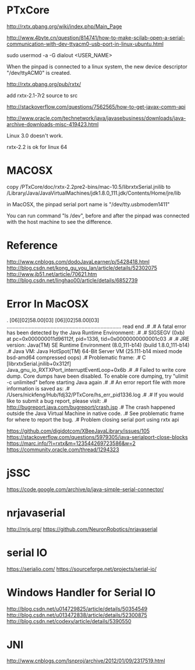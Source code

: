 # PTxCore

http://rxtx.qbang.org/wiki/index.php/Main_Page

http://www.4byte.cn/question/814741/how-to-make-scilab-open-a-serial-communication-with-dev-ttyacm0-usb-port-in-linux-ubuntu.html

sudo usermod -a -G dialout <USER_NAME>

When the pinpad is connected to a linux system, the new device descriptor "/dev/ttyACM0" is created.

http://rxtx.qbang.org/pub/rxtx/

add rxtx-2.1-7r2 source to src

http://stackoverflow.com/questions/7562565/how-to-get-javax-comm-api

http://www.oracle.com/technetwork/java/javasebusiness/downloads/java-archive-downloads-misc-419423.html

Linux 3.0 doesn't work.

rxtx-2.2 is ok for linux 64

# MACOSX

copy /PTxCore/doc/rxtx-2.2pre2-bins/mac-10.5/librxtxSerial.jnilib to /Library/Java/JavaVirtualMachines/jdk1.8.0_111.jdk/Contents/Home/jre/lib

in MacOSX, the pinpad serial port name is "/dev/tty.usbmodem1411"

You can run command "ls /dev", before and after the pinpad was connected with the host machine to see the difference.

# Reference

http://www.cnblogs.com/dodoJavaLearner/p/5428418.html
http://blog.csdn.net/kong_gu_you_lan/article/details/52302075
http://www.jb51.net/article/70621.htm
http://blog.csdn.net/linghao00/article/details/6852739


# Error In MacOSX

.
[06][02]58.00[03] [06][02]58.00[03] 
..............................................................................
read end
.#
.# A fatal error has been detected by the Java Runtime Environment:
.#
.#  SIGSEGV (0xb) at pc=0x000000011d96112f, pid=1336, tid=0x0000000000001c03
.#
.# JRE version: Java(TM) SE Runtime Environment (8.0_111-b14) (build 1.8.0_111-b14)
.# Java VM: Java HotSpot(TM) 64-Bit Server VM (25.111-b14 mixed mode bsd-amd64 compressed oops)
.# Problematic frame:
.# C  [librxtxSerial.jnilib+0x312f]  Java_gnu_io_RXTXPort_interruptEventLoop+0x6b
.#
.# Failed to write core dump. Core dumps have been disabled. To enable core dumping, try "ulimit -c unlimited" before starting Java again
.#
.# An error report file with more information is saved as:
.# /Users/nickfeng/Hub/fdj32/PTxCore/hs_err_pid1336.log
.#
.# If you would like to submit a bug report, please visit:
.#   http://bugreport.java.com/bugreport/crash.jsp
.# The crash happened outside the Java Virtual Machine in native code.
.# See problematic frame for where to report the bug.
.#
Problem closing serial port using rxtx api

https://github.com/digidotcom/XBeeJavaLibrary/issues/105
https://stackoverflow.com/questions/5979305/java-serialport-close-blocks
https://marc.info/?l=rxtx&m=123544269723586&w=2
https://community.oracle.com/thread/1294323


# jSSC
https://code.google.com/archive/p/java-simple-serial-connector/

# nrjavaserial
http://nrjs.org/
https://github.com/NeuronRobotics/nrjavaserial

# serial IO
https://serialio.com/
https://sourceforge.net/projects/serial-io/

# Windows Handler for Serial IO
http://blog.csdn.net/u014729825/article/details/50354549
http://blog.csdn.net/u013472838/article/details/52300875
http://blog.csdn.net/codexy/article/details/5390550

# JNI
http://www.cnblogs.com/lsnproj/archive/2012/01/09/2317519.html










